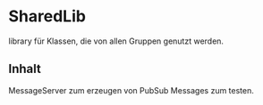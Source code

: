 # SharedLib

library für Klassen, die von allen Gruppen genutzt werden.

## Inhalt

MessageServer zum erzeugen von PubSub Messages zum testen.
